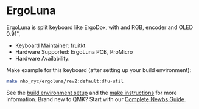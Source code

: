# ErgoLuna

ErgoLuna is split keyboard like ErgoDox, with and RGB, encoder and OLED 0.91",

* Keyboard Maintainer: [fruitkt](https://github.com/fruitkt)  
* Hardware Supported: ErgoLuna PCB, ProMicro  
* Hardware Availability:

Make example for this keyboard (after setting up your build environment):

```sh
make nho_nyc/ergoluna/rev2:default:dfu-util
``` 
 
See the [build environment setup](https://docs.qmk.fm/#/getting_started_build_tools) and the [make instructions](https://docs.qmk.fm/#/getting_started_make_guide) for more information. Brand new to QMK? Start with our [Complete Newbs Guide](https://docs.qmk.fm/#/newbs).
